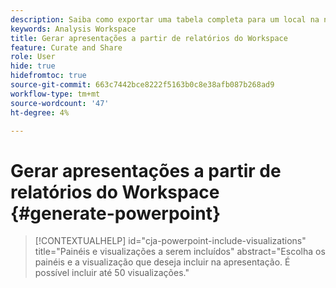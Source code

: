 ```yaml
---
description: Saiba como exportar uma tabela completa para um local na nuvem.
keywords: Analysis Workspace
title: Gerar apresentações a partir de relatórios do Workspace
feature: Curate and Share
role: User
hide: true
hidefromtoc: true
source-git-commit: 663c7442bce8222f5163b0c8e38afb087b268ad9
workflow-type: tm+mt
source-wordcount: '47'
ht-degree: 4%

---
```


# Gerar apresentações a partir de relatórios do Workspace {#generate-powerpoint}

<!-- markdownlint-disable MD034 -->

>[!CONTEXTUALHELP]
>id="cja-powerpoint-include-visualizations"
>title="Painéis e visualizações a serem incluídos"
>abstract="Escolha os painéis e a visualização que deseja incluir na apresentação. É possível incluir até 50 visualizações."

<!-- markdownlint-enable MD034 -->

